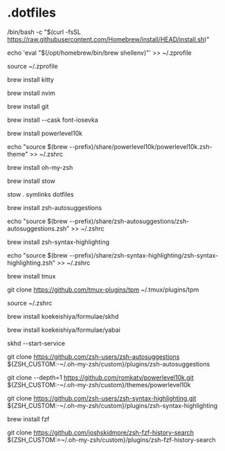 # .dotfiles
/bin/bash -c "$(curl -fsSL https://raw.githubusercontent.com/Homebrew/install/HEAD/install.sh)" 

echo 'eval "$(/opt/homebrew/bin/brew shellenv)"' >> ~/.zprofile

source ~/.zprofile

brew install kitty

brew install nvim

brew install git

brew install --cask font-iosevka

brew install powerlevel10k

echo "source $(brew --prefix)/share/powerlevel10k/powerlevel10k.zsh-theme" >> ~/.zshrc

brew install oh-my-zsh

brew install stow

stow . symlinks dotfiles

brew install zsh-autosuggestions

echo "source $(brew --prefix)/share/zsh-autosuggestions/zsh-autosuggestions.zsh" >> ~/.zshrc

brew install zsh-syntax-highlighting

echo "source $(brew --prefix)/share/zsh-syntax-highlighting/zsh-syntax-highlighting.zsh" >> ~/.zshrc

brew install tmux

git clone https://github.com/tmux-plugins/tpm ~/.tmux/plugins/tpm

source ~/.zshrc

brew install koekeishiya/formulae/skhd

brew install koekeishiya/formulae/yabai
 
skhd --start-service

git clone https://github.com/zsh-users/zsh-autosuggestions ${ZSH_CUSTOM:-~/.oh-my-zsh/custom}/plugins/zsh-autosuggestions

git clone --depth=1 https://github.com/romkatv/powerlevel10k.git ${ZSH_CUSTOM:-~/.oh-my-zsh/custom}/themes/powerlevel10k

git clone https://github.com/zsh-users/zsh-syntax-highlighting.git ${ZSH_CUSTOM:-~/.oh-my-zsh/custom}/plugins/zsh-syntax-highlighting

brew install fzf

git clone https://github.com/joshskidmore/zsh-fzf-history-search ${ZSH_CUSTOM:=~/.oh-my-zsh/custom}/plugins/zsh-fzf-history-search

